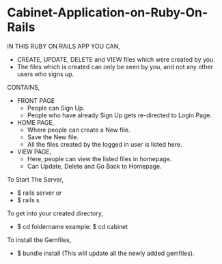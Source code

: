 # Cabinet-Application-on-Ruby-On-Rails
IN THIS RUBY ON RAILS APP YOU CAN,
- CREATE, UPDATE, DELETE and VIEW files which were created by you.
- The files which is created can only be seen by you, and not any other users who signs up.

CONTAINS,
- FRONT PAGE
  * People can Sign Up.
  * People who have already Sign Up gets re-directed to Login Page.
- HOME PAGE,
  * Where people can create a New file.
  * Save the New file.
  * All the files created by the logged in user is listed here.
- VIEW PAGE,
  * Here, people can view the listed files in homepage.
  * Can Update, Delete and Go Back to Homepage.
  
  
 To Start The Server,
 - $ rails server
  or
 - $ rails s
 
 To get into your created directory,
 - $ cd foldername
  example:
            $ cd cabinet
            
  To install the Gemfiles,
  - $ bundle install
    (This will update all the newly added gemfiles).
    
  
    
    
